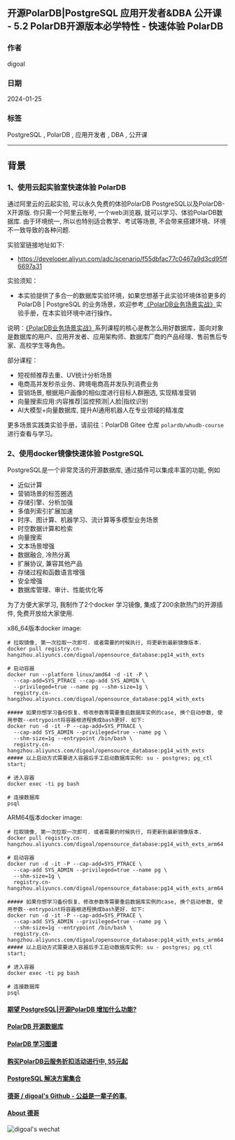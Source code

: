## 开源PolarDB|PostgreSQL 应用开发者&DBA 公开课 - 5.2 PolarDB开源版本必学特性 - 快速体验 PolarDB         
                                
### 作者                                
digoal                                
                                
### 日期                                
2024-01-25                                
                                
### 标签                                
PostgreSQL , PolarDB , 应用开发者 , DBA , 公开课                      
                                
----                                
                                
## 背景        
### 1、使用云起实验室快速体验 PolarDB
通过阿里云的云起实验, 可以永久免费的体验PolarDB PostgreSQL以及PolarDB-X开源版. 你只需一个阿里云账号, 一个web浏览器, 就可以学习、体验PolarDB数据库. 由于环境统一, 所以也特别适合教学、考试等场景, 不会带来搭建环境、环境不一致导致的各种问题.    
  
实验室链接地址如下:   
- https://developer.aliyun.com/adc/scenario/f55dbfac77c0467a9d3cd95ff6697a31    
  
实验须知：  
- 本实验提供了多合一的数据库实验环境，如果您想基于此实验环境体验更多的 PolarDB | PostgreSQL 的业务场景，欢迎参考[《PolarDB业务场景实战》](https://gitee.com/polardb/whudb-course)实验手册，在本实验环境中进行操作。  
  
说明：[《PolarDB业务场景实战》](https://gitee.com/polardb/whudb-course)系列课程的核心是教怎么用好数据库，面向对象是数据库的用户、应用开发者、应用架构师、数据库厂商的产品经理、售前售后专家、高校学生等角色。  
  
部分课程：  
- 短视频推荐去重、UV统计分析场景  
- 电商高并发秒杀业务、跨境电商高并发队列消费业务  
- 营销场景, 根据用户画像的相似度进行目标人群圈选, 实现精准营销  
- 向量搜索应用:内容推荐|监控预测|人脸|指纹识别  
- AI大模型+向量数据库, 提升AI通用机器人在专业领域的精准度  
  
更多场景实践类实验手册，请前往：PolarDB Gitee 仓库 `polardb/whudb-course` 进行查看与学习。  
  
### 2、使用docker镜像快速体验 PostgreSQL
PostgreSQL是一个非常灵活的开源数据库, 通过插件可以集成丰富的功能, 例如  
- 近似计算  
- 营销场景的标签圈选  
- 存储引擎、分析加强  
- 多值列索引扩展加速  
- 时序、图计算、机器学习、流计算等多模型业务场景  
- 时空数据计算和检索  
- 向量搜索  
- 文本场景增强  
- 数据融合, 冷热分离  
- 扩展协议, 兼容其他产品  
- 存储过程和函数语言增强  
- 安全增强  
- 数据库管理、审计、性能优化等  
  
为了方便大家学习, 我制作了2个docker 学习镜像, 集成了200余款热门的开源插件, 免费开放给大家使用.  
  
x86_64版本docker image:  
```  
# 拉取镜像, 第一次拉取一次即可. 或者需要的时候执行, 将更新到最新镜像版本.    
docker pull registry.cn-hangzhou.aliyuncs.com/digoal/opensource_database:pg14_with_exts    
    
# 启动容器    
docker run --platform linux/amd64 -d -it -P \
  --cap-add=SYS_PTRACE --cap-add SYS_ADMIN \
  --privileged=true --name pg --shm-size=1g \
  registry.cn-hangzhou.aliyuncs.com/digoal/opensource_database:pg14_with_exts  
  
##### 如果你想学习备份恢复、修改参数等需要重启数据库实例的case, 换个启动参数, 使用参数--entrypoint将容器根进程换成bash更好. 如下:   
docker run -d -it -P --cap-add=SYS_PTRACE \
  --cap-add SYS_ADMIN --privileged=true --name pg \
  --shm-size=1g --entrypoint /bin/bash \
  registry.cn-hangzhou.aliyuncs.com/digoal/opensource_database:pg14_with_exts  
##### 以上启动方式需要进入容器后手工启动数据库实例: su - postgres; pg_ctl start;    
    
# 进入容器    
docker exec -ti pg bash    
    
# 连接数据库    
psql    
```  
  
ARM64版本docker image:  
```  
# 拉取镜像, 第一次拉取一次即可. 或者需要的时候执行, 将更新到最新镜像版本.    
docker pull registry.cn-hangzhou.aliyuncs.com/digoal/opensource_database:pg14_with_exts_arm64    
    
# 启动容器    
docker run -d -it -P --cap-add=SYS_PTRACE \
  --cap-add SYS_ADMIN --privileged=true --name pg \
  --shm-size=1g \
  registry.cn-hangzhou.aliyuncs.com/digoal/opensource_database:pg14_with_exts_arm64  
  
##### 如果你想学习备份恢复、修改参数等需要重启数据库实例的case, 换个启动参数, 使用参数--entrypoint将容器根进程换成bash更好. 如下:   
docker run -d -it -P --cap-add=SYS_PTRACE \
  --cap-add SYS_ADMIN --privileged=true --name pg \
  --shm-size=1g --entrypoint /bin/bash \
  registry.cn-hangzhou.aliyuncs.com/digoal/opensource_database:pg14_with_exts_arm64    
##### 以上启动方式需要进入容器后手工启动数据库实例: su - postgres; pg_ctl start;    
    
# 进入容器    
docker exec -ti pg bash    
    
# 连接数据库    
psql    
```  
     
  
#### [期望 PostgreSQL|开源PolarDB 增加什么功能?](https://github.com/digoal/blog/issues/76 "269ac3d1c492e938c0191101c7238216")
  
  
#### [PolarDB 开源数据库](https://openpolardb.com/home "57258f76c37864c6e6d23383d05714ea")
  
  
#### [PolarDB 学习图谱](https://www.aliyun.com/database/openpolardb/activity "8642f60e04ed0c814bf9cb9677976bd4")
  
  
#### [购买PolarDB云服务折扣活动进行中, 55元起](https://www.aliyun.com/activity/new/polardb-yunparter?userCode=bsb3t4al "e0495c413bedacabb75ff1e880be465a")
  
  
#### [PostgreSQL 解决方案集合](../201706/20170601_02.md "40cff096e9ed7122c512b35d8561d9c8")
  
  
#### [德哥 / digoal's Github - 公益是一辈子的事.](https://github.com/digoal/blog/blob/master/README.md "22709685feb7cab07d30f30387f0a9ae")
  
  
#### [About 德哥](https://github.com/digoal/blog/blob/master/me/readme.md "a37735981e7704886ffd590565582dd0")
  
  
![digoal's wechat](../pic/digoal_weixin.jpg "f7ad92eeba24523fd47a6e1a0e691b59")
  
